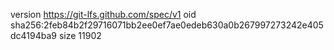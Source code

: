 version https://git-lfs.github.com/spec/v1
oid sha256:2feb84b2f29716071bb2ee0ef7ae0edeb630a0b267997273242e405dc4194ba9
size 11902
